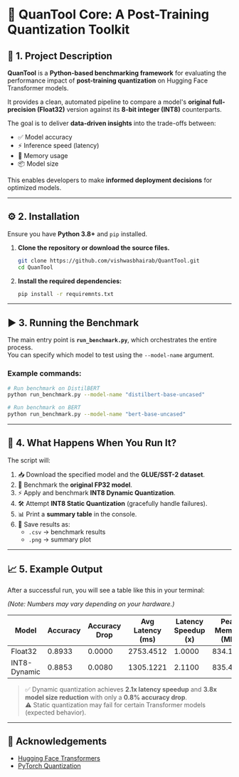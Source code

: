 # 🚀 QuanTool Core: A Post-Training Quantization Toolkit

## 📌 1. Project Description

**QuanTool** is a **Python-based benchmarking framework** for evaluating the performance impact of **post-training quantization** on Hugging Face Transformer models.  

It provides a clean, automated pipeline to compare a model's **original full-precision (Float32)** version against its **8-bit integer (INT8)** counterparts.  

The goal is to deliver **data-driven insights** into the trade-offs between:  
- ✅ Model accuracy  
- ⚡ Inference speed (latency)  
- 💾 Memory usage  
- 📦 Model size  

This enables developers to make **informed deployment decisions** for optimized models.

---

## ⚙️ 2. Installation

Ensure you have **Python 3.8+** and `pip` installed.  

1. **Clone the repository or download the source files.**  
   ```bash
   git clone https://github.com/vishwasbhairab/QuantTool.git
   cd QuanTool
   ```
2. **Install the required dependencies:**  
   ```bash
   pip install -r requiremnts.txt
   ```

---

## ▶️ 3. Running the Benchmark

The main entry point is **`run_benchmark.py`**, which orchestrates the entire process.  
You can specify which model to test using the `--model-name` argument.  

### Example commands:
```bash
# Run benchmark on DistilBERT
python run_benchmark.py --model-name "distilbert-base-uncased"

# Run benchmark on BERT
python run_benchmark.py --model-name "bert-base-uncased"
```

---

## 🔄 4. What Happens When You Run It?

The script will:  
1. 📥 Download the specified model and the **GLUE/SST-2 dataset**.  
2. 🧪 Benchmark the **original FP32 model**.  
3. ⚡ Apply and benchmark **INT8 Dynamic Quantization**.  
4. 🛠️ Attempt **INT8 Static Quantization** (gracefully handle failures).  
5. 📊 Print a **summary table** in the console.  
6. 💾 Save results as:  
   - `.csv` → benchmark results  
   - `.png` → summary plot  

---

## 📈 5. Example Output

After a successful run, you will see a table like this in your terminal:  

*(Note: Numbers may vary depending on your hardware.)*  

| Model        | Accuracy | Accuracy Drop | Avg Latency (ms) | Latency Speedup (x) | Peak Memory (MB) | Memory Reduction (x) | Model Size (MB) | Size Reduction (x) |
|--------------|----------|---------------|------------------|----------------------|------------------|-----------------------|-----------------|---------------------|
| Float32      | 0.8933   | 0.0000        | 2753.4512        | 1.0000               | 834.1134         | 1.0000                | 256.3398        | 1.0000              |
| INT8-Dynamic | 0.8853   | 0.0080        | 1305.1221        | 2.1100               | 835.4321         | 0.9984                | 66.7219         | 3.8418              |

> ✅ Dynamic quantization achieves **2.1x latency speedup** and **3.8x model size reduction** with only a **0.8% accuracy drop**.  
> ⚠️ Static quantization may fail for certain Transformer models (expected behavior).  

---

## 🙌 Acknowledgements
- [Hugging Face Transformers](https://github.com/huggingface/transformers)  
- [PyTorch Quantization](https://pytorch.org/docs/stable/quantization.html)  
